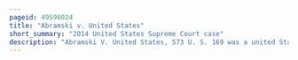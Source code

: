 ```yaml
---
pageid: 49596024
title: "Abramski v. United States"
short_summary: "2014 United States Supreme Court case"
description: "Abramski V. United States, 573 U. S. 169 was a united States supreme Court Case in which the Court ruled that making Arrangements for a straw Purchase of a Gun is in Violation of the Gun Control Act of 1968 and is different from Re-Selling or Gifting. In the Abramski Case, a former Police Officer from Virginia took Advantage of a local Discount to buy a Gun for his Uncle and later transferred it to Pennsylvania—The Uncle's residence—using the appropriate federal Procedure. During the Sale Abramski falsely stated that he had purchased the Gun for himself."
---
```

